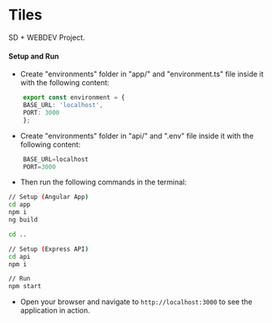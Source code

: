 # Tiles
SD + WEBDEV Project.

#### Setup and Run 

- Create "environments" folder in "app/" and "environment.ts" file inside it with the following content:
```typescript
    export const environment = {
    BASE_URL: 'localhost',
    PORT: 3000
    };
```
- Create "environments" folder in "api/" and ".env" file inside it with the following content:
```typescript
    BASE_URL=localhost
    PORT=3000
```

- Then run the following commands in the terminal:

```bash
// Setup (Angular App)
cd app
npm i
ng build

cd ..

// Setup (Express API)
cd api
npm i

// Run
npm start
```

- Open your browser and navigate to `http://localhost:3000` to see the application in action.

